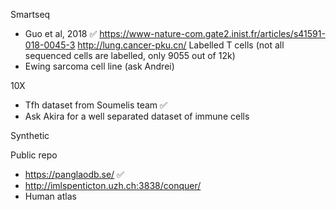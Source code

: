 Smartseq
- Guo et al, 2018
:white_check_mark:
https://www-nature-com.gate2.inist.fr/articles/s41591-018-0045-3
http://lung.cancer-pku.cn/
Labelled T cells (not all sequenced cells are labelled, only 9055 out of 12k)
- Ewing sarcoma cell line (ask Andrei)

10X
- Tfh dataset from Soumelis team 
:white_check_mark:
- Ask Akira for a well separated dataset of immune cells

Synthetic

Public repo
- https://panglaodb.se/
:white_check_mark:
- http://imlspenticton.uzh.ch:3838/conquer/
- Human atlas
